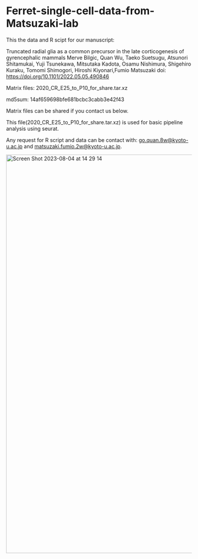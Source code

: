 # Ferret-single-cell-data-from-Matsuzaki-lab

This the data and R scipt for our manuscript: 

Truncated radial glia as a common precursor in the late corticogenesis of gyrencephalic mammals
Merve Bilgic, Quan Wu, Taeko Suetsugu, Atsunori Shitamukai, Yuji Tsunekawa, Mitsutaka Kadota, Osamu Nishimura, Shigehiro Kuraku, Tomomi Shimogori, Hiroshi Kiyonari,Fumio Matsuzaki
doi: https://doi.org/10.1101/2022.05.05.490846 


Matrix files: 2020_CR_E25_to_P10_for_share.tar.xz

md5sum: 14af659698bfe681bcbc3cabb3e42f43

Matrix files can be shared if you contact us below. 

This file(2020_CR_E25_to_P10_for_share.tar.xz) is used for basic pipeline analysis using seurat.

Any request for R script and data can be contact with: go.quan.8w@kyoto-u.ac.jp and matsuzaki.fumio.2w@kyoto-u.ac.jp.
 
<img width="1078" alt="Screen Shot 2023-08-04 at 14 29 14" src="https://github.com/wuquan723/Ferret-single-cell-data-from-Matsuzaki-lab/assets/62274317/9640de0c-5b8f-4a44-87bc-8e00e044a80f">
